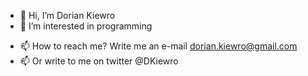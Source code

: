 - 👋 Hi, I’m Dorian Kiewro
- 👀 I’m interested in programming
<!-- - 🌱 I’m currently learning...
- 💞️ I’m looking to collaborate on... -->
- 📫 How to reach me? Write me an e-mail dorian.kiewro@gmail.com
- 📫 Or write to me on twitter @DKiewro
